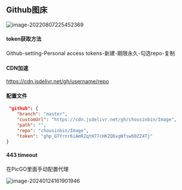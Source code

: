 ## Github图床

![image-20220807225452369](https://cdn.jsdelivr.net/gh/chousinbin/Image/Picgo%E9%85%8D%E7%BD%AE.png)

#### token获取方法

Github-setting-Personal access tokens-新建-期限永久-勾选repo-复制

#### CDN加速

https://cdn.jsdelivr.net/gh/username/repo

#### 配置文件

```json
 "github": {
    "branch": "master",
    "customUrl": "https://cdn.jsdelivr.net/gh/chousinbin/Image",
    "path": "",
    "repo": "chousinbin/Image",
    "token": "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"
}
```

#### 443 timeout

在PicGO里面手动配置代理

![image-20240124161901946](https://cdn.jsdelivr.net/gh/chousinbin/Image/202401241619980.png)
